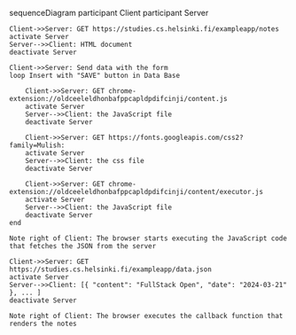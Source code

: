   sequenceDiagram
    participant Client
    participant Server

    Client->>Server: GET https://studies.cs.helsinki.fi/exampleapp/notes
    activate Server
    Server-->>Client: HTML document
    deactivate Server

    Client->>Server: Send data with the form
    loop Insert with "SAVE" button in Data Base

        Client->>Server: GET chrome-extension://oldceeleldhonbafppcapldpdifcinji/content.js
        activate Server
        Server-->>Client: the JavaScript file
        deactivate Server

        Client->>Server: GET https://fonts.googleapis.com/css2?family=Mulish:
        activate Server
        Server-->>Client: the css file
        deactivate Server

        Client->>Server: GET chrome-extension://oldceeleldhonbafppcapldpdifcinji/content/executor.js
        activate Server
        Server-->>Client: the JavaScript file
        deactivate Server
    end
    
    Note right of Client: The browser starts executing the JavaScript code that fetches the JSON from the server

    Client->>Server: GET https://studies.cs.helsinki.fi/exampleapp/data.json
    activate Server
    Server-->>Client: [{ "content": "FullStack Open", "date": "2024-03-21" }, ... ]
    deactivate Server

    Note right of Client: The browser executes the callback function that renders the notes
